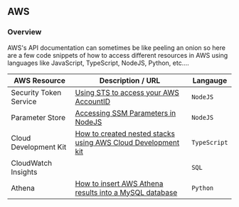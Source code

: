 ## AWS

### Overview

AWS's API documentation can sometimes be like peeling an onion so here are a few code snippets of how to access different resources in AWS using languages like JavaScript, TypeScript, NodeJS, Python, etc....

| AWS Resource           | Description / URL                                                                                                            | Langauge     |
| ---------------------- | ---------------------------------------------------------------------------------------------------------------------------- | ------------ |
| Security Token Service | [Using STS to access your AWS AccountID](https://github.com/kaisewhite/AWS/tree/master/SecurityTokenService)                 | `NodeJS`     |
| Parameter Store        | [Accessing SSM Parameters in NodeJS](https://github.com/kaisewhite/AWS/tree/master/SystemsManagerParameterStore)             | `NodeJS`     |
| Cloud Development Kit  | [How to created nested stacks using AWS Cloud Development kit](https://github.com/kaisewhite/AWS/tree/master/CDKNestedStack) | `TypeScript` |
| CloudWatch Insights    |                                                                                                                              | `SQL`        |
| Athena                 | [How to insert AWS Athena results into a MySQL database]()                                                                   | `Python`     |
